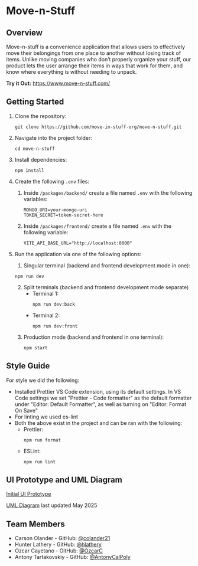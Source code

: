 # Move-n-Stuff

## Overview
Move-n-stuff is a convenience application that allows users to effectively move their belongings from one place to another without losing track of items. Unlike moving companies who don’t properly organize your stuff, our product lets the user arrange their items in ways that work for them, and know where everything is without needing to unpack.

**Try it Out:** https://www.move-n-stuff.com/
## Getting Started
1. Clone the repository:
   ```
   git clone https://github.com/move-in-stuff-org/move-n-stuff.git
   ```
2. Navigate into the project folder:
    ```
    cd move-n-stuff
    ```
3. Install dependencies:
   ```
   npm install
   ```
4. Create the following `.env` files:
   1. Inside `/packages/backend/` create a file named `.env` with the following variables:
       ```
       MONGO_URI=your-mongo-uri
       TOKEN_SECRET=token-secret-here
       ```
   2. Inside `/packages/frontend/` create a file named `.env` with the following variable:
      ```
      VITE_API_BASE_URL="http://localhost:8000"
      ```

5. Run the application via one of the following options:
    1. Singular terminal (backend and frontend development mode in one):
      ```
      npm run dev
      ```
    2. Split terminals (backend and frontend development mode separate)
       - Terminal 1:
         ```
         npm run dev:back
         ```
       - Terminal 2:
         ```
         npm run dev:front
         ```
    3. Production mode (backend and frontend in one terminal):
       ```
       npm start
       ```

## Style Guide
For style we did the following:
- Installed Prettier VS Code extension, using its default settings. In VS Code settings we set "Prettier - Code formatter" as the default formatter under "Editor: Default Formatter", as well as turning on "Editor: Format On Save"
- For linting we used es-lint
- Both the above exist in the project and can be ran with the following:
  - Prettier:
    ```
    npm run format
    ```
  - ESLint:
    ```
    npm run lint
    ```

## UI Prototype and UML Diagram
[Initial UI Prototype](https://www.figma.com/proto/6qTNq2IWPzq0ZfedQmAuA5/Move-N-Stuff-UI-Prototype?node-id=42-81) 

[UML Diagram](https://github.com/move-in-stuff-org/move-n-stuff/blob/main/docs/uml-diagram.md) last updated May 2025


## Team Members
- Carson Olander - GitHub: [@colander21](https://github.com/colander21)
- Hunter Lathery - GitHub: [@hlathery](https://github.com/hlathery)
- Ozcar Cayetano - GitHub: [@OzcarC](https://github.com/OzcarC)
- Antony Tartakovskiy - GitHub: [@AntonyCalPoly](https://github.com/AntonyCalPoly)
